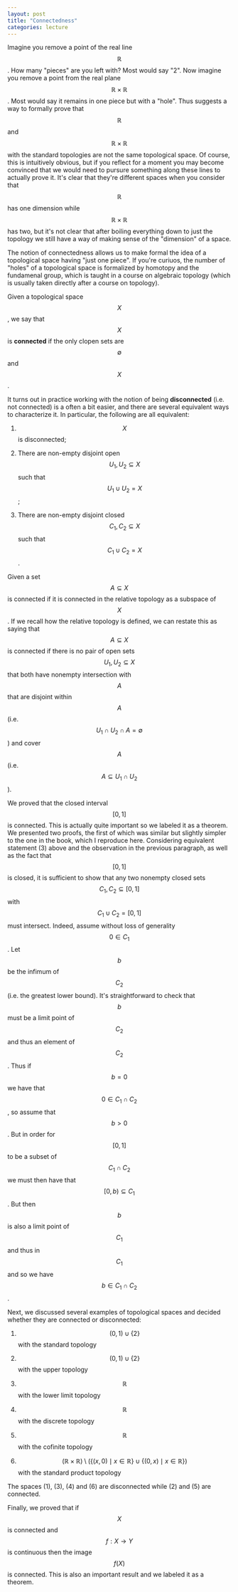```yaml
---
layout: post
title: "Connectedness"
categories: lecture
---
```


Imagine you remove a point of the real line $$\mathbb{R}$$. How many "pieces" are you left with? Most would say "2". Now imagine you remove a point from the real plane $$\mathbb{R} \times \mathbb{R}$$. Most would say it remains in one piece but with a "hole". Thus suggests a way to formally prove that $$\mathbb{R}$$ and $$\mathbb{R} \times \mathbb{R}$$ with the standard topologies are not the same topological space. Of course, this is intuitively obvious, but if you reflect for a moment you may become convinced that we would need to pursure something along these lines to actually prove it. It's clear that they're different spaces when you consider that $$\mathbb{R}$$ has one dimension while $$\mathbb{R} \times \mathbb{R}$$ has two, but it's not clear that after boiling everything down to just the topology we still have a way of making sense of the "dimension" of a space.

The notion of connectedness allows us to make formal the idea of a topological space having "just one piece". If you're curiuos, the number of "holes" of a topological space is formalized by homotopy and the fundamenal group, which is taught in a course on algebraic topology (which is usually taken directly after a course on topology).

Given a topological space $$X$$, we say that $$X$$ is **connected** if the only clopen sets are $$\emptyset$$ and $$X$$.

It turns out in practice working with the notion of being **disconnected** (i.e. not connected) is a often a bit easier, and there are several equivalent ways to characterize it. In particular, the following are all equivalent:

1. $$X$$ is disconnected;

2. There are non-empty disjoint open $$U_1, U_2 \subseteq X$$ such that $$U_1 \cup U_2 = X$$;

3. There are non-empty disjoint closed $$C_1, C_2 \subseteq X$$ such that $$C_1 \cup C_2 = X$$.

Given a set $$A \subseteq X$$ is connected if it is connected in the relative topology as a subspace of $$X$$. If we recall how the relative topology is defined, we can restate this as saying that $$A \subseteq X$$ is connected if there is no pair of open sets $$U_1, U_2 \subseteq X$$ that both have nonempty intersection with $$A$$ that are disjoint within $$A$$ (i.e. $$U_1 \cap U_2 \cap A = \emptyset$$) and cover $$A$$ (i.e. $$A \subseteq U_1 \cap U_2$$).

We proved that the closed interval $$[0, 1]$$ is connected. This is actually quite important so we labeled it as a theorem. We presented two proofs, the first of which was similar but slightly simpler to the one in the book, which I reproduce here. Considering equivalent statement (3) above and the observation in the previous paragraph, as well as the fact that $$[0, 1]$$ is closed, it is sufficient to show that any two nonempty closed sets $$C_1, C_2 \subseteq [0, 1]$$ with $$C_1 \cup C_2 = [0, 1]$$ must intersect. Indeed, assume without loss of generality $$0 \in C_1$$. Let $$b$$ be the infimum of $$C_2$$ (i.e. the greatest lower bound). It's straightforward to check that $$b$$ must be a limit point of $$C_2$$ and thus an element of $$C_2$$. Thus if $$b = 0$$ we have that $$0 \in C_1 \cap C_2$$, so assume that $$b > 0$$. But in order for $$[0, 1]$$ to be a subset of $$C_1 \cap C_2$$ we must then have that $$[0, b) \subseteq C_1$$. But then $$b$$ is also a limit point of $$C_1$$ and thus in $$C_1$$ and so we have $$b \in C_1 \cap C_2$$.

Next, we discussed several examples of topological spaces and decided whether they are connected or disconnected:

1. $$(0, 1) \cup \{2\}$$ with the standard topology

2. $$(0, 1) \cup \{2\}$$ with the upper topology

3. $$\mathbb{R}$$ with the lower limit topology

4. $$\mathbb{R}$$ with the discrete topology

5. $$\mathbb{R}$$ with the cofinite topology

6. $$(\mathbb{R} \times \mathbb{R}) \setminus (\{(x, 0) \mid x \in \mathbb{R}\} \cup \{(0, x) \mid x \in \mathbb{R}\})$$ with the standard product topology

The spaces (1), (3), (4) and (6) are disconnected while (2) and (5) are connected.

Finally, we proved that if $$X$$ is connected and $$f : X \rightarrow Y$$ is continuous then the image $$f(X)$$ is connected. This is also an important result and we labeled it as a theorem.
